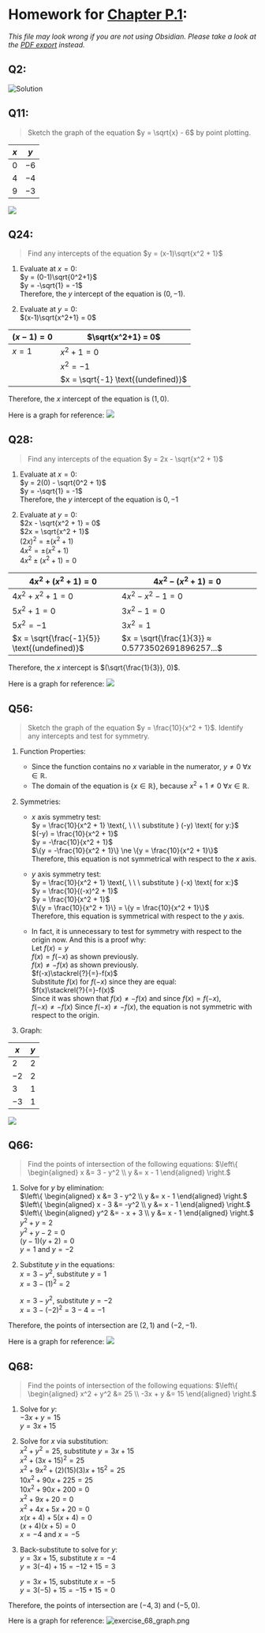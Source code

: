 # Homework for [Chapter P.1](../W1/Chapter%20P.1.md):
*This file may look wrong if you are not using Obsidian. Please take a look at the [PDF export](../../PDF_Exports/Calculus%20Chapter%20P.1%20Homework.pdf) instead.*

## Q2:
![Solution](../Images/exercises_1-4.png)


## Q11:

> Sketch the graph of the equation $y = \sqrt{x} - 6$ by point plotting. 

| $x$ | $y$ |
|---|---|
| $0$ | $-6$ |
| $4$ | $-4$ |
| $9$ | $-3$ |

![](../Images/exercise_11_graph.png)


## Q24:
> Find any intercepts of the equation $y = (x-1)\sqrt{x^2 + 1}$

1. Evaluate at $x = 0$:  
	$y = (0-1)\sqrt{0^2+1}$  
	$y = -\sqrt{1} = -1$  
Therefore, the $y$ intercept of the equation is $(0, -1)$.

2. Evaluate at $y = 0$:  
	$(x-1)\sqrt{x^2+1} = 0$  

| $(x-1) = 0$ | $\sqrt{x^2+1} = 0$ |
| --- | --- |
| $x = 1$ | $x^2 + 1 = 0$ |
|      | $x^2 = -1$ |
|      | $x = \sqrt{-1} \text{(undefined)}$|

Therefore, the $x$ intercept of the equation is $(1, 0)$.

Here is a graph for reference:
![](../Images/exercise_24_graph.png)


## Q28:
> Find any intercepts of the equation $y = 2x - \sqrt{x^2 + 1}$

1. Evaluate at $x=0$:  
	$y = 2(0) - \sqrt{0^2 + 1}$  
	$y = -\sqrt{1} = -1$  
Therefore, the $y$ intercept of the equation is $0,-1$

2. Evaluate at $y=0$:  
	$2x - \sqrt{x^2 + 1} = 0$  
	$2x = \sqrt{x^2 + 1}$  
	$(2x)^2 = ±(x^2 + 1)$  
	$4x^2 = ±(x^2 + 1)$  
	$4x^2 ±(x^2 + 1) = 0$  

| $4x^2 + (x^2 + 1) = 0$ | $4x^2 - (x^2 + 1) = 0$ |
| --- | --- |
| $4x^2 + x^2 + 1 = 0$| $4x^2 - x^2 - 1 = 0$ |
| $5x^2 + 1 = 0$ | $3x^2 - 1 = 0$
| $5x^2 = -1$ | $3x^2 = 1$ |
| $x = \sqrt{\frac{-1}{5}} \text{(undefined)}$ | $x = \sqrt{\frac{1}{3}} ≈ 0.5773502691896257...$ |

Therefore, the $x$ intercept is $(\sqrt{\frac{1}{3}}, 0)$.

Here is a graph for reference:
![](../Images/exercise_28_graph.png)


## Q56:

> Sketch the graph of the equation $y = \frac{10}{x^2 + 1}$. Identify any intercepts and test for symmetry.

1. Function Properties:  
	- Since the function contains no $x$ variable in the numerator, $y \ne 0 \text{ } \forall x \in \mathbb{R}$.
	-  The domain of the equation is $\{x \in \mathbb{R}\}$, because $x^2 + 1 \ne 0 \text{ } \forall x \in \mathbb{R}$.

2. Symmetries:  
	-  $x$ axis symmetry test:  
		$y = \frac{10}{x^2 + 1} \text{, \ \ \ substitute } (-y) \text{ for y:}$  
		$(-y) = \frac{10}{x^2 + 1}$  
		$y = -\frac{10}{x^2 + 1}$  
		$\{y = -\frac{10}{x^2 + 1}\} \ne \{y = \frac{10}{x^2 + 1}\}$  
	Therefore, this equation is not symmetrical with respect to the $x$ axis.
	
	- $y$ axis symmetry test:  
		$y = \frac{10}{x^2 + 1} \text{, \ \ \ substitute } (-x) \text{ for x:}$  
		$y = \frac{10}{(-x)^2 + 1}$  
		$y = \frac{10}{x^2 + 1}$  
		$\{y = \frac{10}{x^2 + 1}\} = \{y = \frac{10}{x^2 + 1}\}$  
	Therefore, this equation is symmetrical with respect to the $y$ axis.  
	  
	- In fact, it is unnecessary to test for symmetry with respect to the origin now. And this is a proof why:  
		$\text{Let }f(x) = y\text{}$  
		$f(x) = f(-x)\text{ as shown previously.}$  
		$f(x) \ne -f(x) \text{ as shown previously.}$  
		$f(-x)\stackrel{?}{=}-f(x)$  
		$\text{Substitute }f(x)\text{ for }f(-x)\text{ since they are equal:}$  
		$f(x)\stackrel{?}{=}-f(x)$  
		$\text{Since it was shown that }f(x) \ne -f(x)\text{ and since }f(x) = f(-x)\text{, }$   
		$f(-x) \ne -f(x)$  		$\text{Since }f(-x) \ne -f(x)\text{, the equation is not symmetric with respect to the origin.}$  

3. Graph:

| $x$ | $y$ | 
| --- | --- |
| $2$ | $2$ |
| $-2$ | $2$ |
| $3$ | $1$ |
| $-3$ | $1$ | 

![](../Images/exercise_56_graph.png)

## Q66:
> Find the points of intersection of the following equations:
   $\left\{ \begin{aligned}   x &= 3 - y^2 \\ y &= x - 1 \end{aligned} \right.$

1. Solve for $y$ by elimination:  
	$\left\{ \begin{aligned}   x &= 3 - y^2 \\ y &= x - 1 \end{aligned} \right.$
	$\left\{ \begin{aligned}  x - 3 &= -y^2 \\ y &= x - 1 \end{aligned} \right.$  
	$\left\{ \begin{aligned}   y^2 &= - x + 3 \\ y &= x - 1 \end{aligned} \right.$  
	$y^2 + y = 2$  
	$y^2 + y - 2 = 0$  
	$(y-1)(y+2) = 0$  
	$y = 1 \text{ and } y = -2$  

2. Substitute $y$ in the equations:  
	$x = 3 - y^2\text{, \ \ \ substitute }y=1$  
	$x = 3 - (1)^2 = 2$  
	  
	$x = 3 - y^2\text{, \ \ \ substitute }y=-2$  
	$x = 3 - (-2)^2 = 3 - 4 = -1$  

Therefore, the points of intersection are $(2,1)$ and $(-2, -1)$.

Here is a graph for reference:
![](../Images/exercise_66_graph.png)

## Q68:
> Find the points of intersection of the following equations:
   $\left\{ \begin{aligned}   x^2 + y^2 &= 25 \\ -3x + y &= 15 \end{aligned} \right.$  

1. Solve for $y$:  
	$-3x + y = 15$  
	$y = 3x+15$  

2. Solve for $x$ via substitution:  
	$x^2 + y^2 = 25\text{, \ \ \ substitute }y=3x+15$  
	$x^2 + (3x + 15)^2 = 25$  
	$x^2 + 9x^2 + (2)(15)(3)x + 15^2 = 25$  
	$10x^2 + 90x + 225 = 25$  
	$10x^2 +90x +200 = 0$  
	$x^2 + 9x + 20 = 0$  
	$x^2 + 4x + 5x + 20 = 0$  
	$x(x + 4) + 5(x+4) = 0$  
	$(x+4)(x+5) = 0$  
	$x = -4\text{ and }x = -5$  

3. Back-substitute to solve for $y$:  
	$y = 3x + 15\text{, \ \ \ substitute }x=-4$  
	$y = 3(-4) + 15 = -12 + 15 = 3$  
	  
	$y = 3x + 15\text{, \ \ \ substitute }x=-5$  
	$y = 3(-5) + 15 = -15 + 15 = 0$  

Therefore, the points of intersection are $(-4,3)$ and $(-5, 0)$.

Here is a graph for reference:
![exercise_68_graph.png](../Images/exercise_68_graph.png)